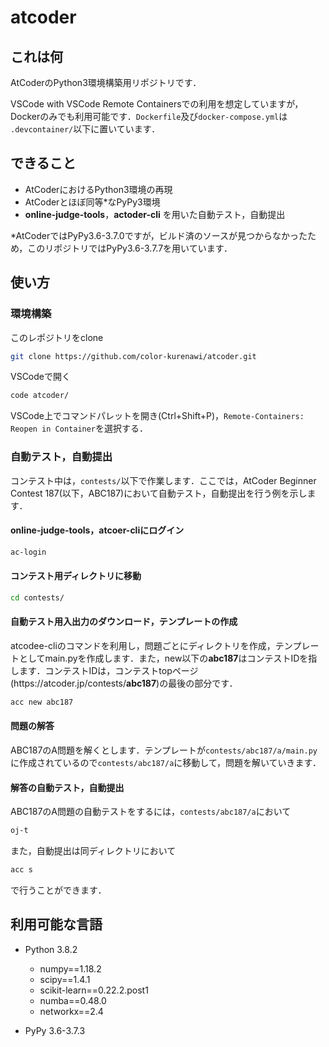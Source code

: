 # atcoder

## これは何

AtCoderのPython3環境構築用リポジトリです．

VSCode with VSCode Remote Containersでの利用を想定していますが，Dockerのみでも利用可能です．`Dockerfile`及び`docker-compose.yml`は `.devcontainer/`以下に置いています．

## できること

- AtCoderにおけるPython3環境の再現
- AtCoderとほぼ同等*なPyPy3環境
- **online-judge-tools**，**actoder-cli** を用いた自動テスト，自動提出

*AtCoderではPyPy3.6-3.7.0ですが，ビルド済のソースが見つからなかったため，このリポジトリではPyPy3.6-3.7.7を用いています．

## 使い方

### 環境構築

このレポジトリをclone

```bash
git clone https://github.com/color-kurenawi/atcoder.git
```

VSCodeで開く

```bash
code atcoder/
```

VSCode上でコマンドパレットを開き(Ctrl+Shift+P)，`Remote-Containers: Reopen in Container`を選択する．

### 自動テスト，自動提出

コンテスト中は，`contests/`以下で作業します．ここでは，AtCoder Beginner Contest 187(以下，ABC187)において自動テスト，自動提出を行う例を示します．

#### online-judge-tools，atcoer-cliにログイン

```bash
ac-login
```

#### コンテスト用ディレクトリに移動

```bash
cd contests/
```

#### 自動テスト用入出力のダウンロード，テンプレートの作成

atcodee-cliのコマンドを利用し，問題ごとにディレクトリを作成，テンプレートとしてmain.pyを作成します．また，new以下の**abc187**はコンテストIDを指します．コンテストIDは，コンテストtopページ(https://<span>atcoder<span>.jp/contests/**abc187**)の最後の部分です．

```bash
acc new abc187
```

#### 問題の解答

ABC187のA問題を解くとします．テンプレートが`contests/abc187/a/main.py`
に作成されているので`contests/abc187/a`に移動して，問題を解いていきます．

#### 解答の自動テスト，自動提出

ABC187のA問題の自動テストをするには，`contests/abc187/a`において

```bash
oj-t
```

また，自動提出は同ディレクトリにおいて

```bash
acc s
```

で行うことができます．

## 利用可能な言語

- Python 3.8.2
  - numpy==1.18.2
  - scipy==1.4.1
  - scikit-learn==0.22.2.post1
  - numba==0.48.0
  - networkx==2.4

- PyPy 3.6-3.7.3
